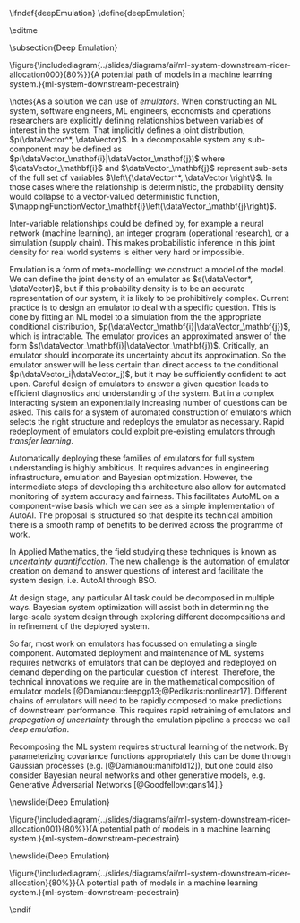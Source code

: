 \ifndef{deepEmulation}
\define{deepEmulation}

\editme

\subsection{Deep Emulation}

\figure{\includediagram{../slides/diagrams/ai/ml-system-downstream-rider-allocation000}{80%}}{A potential path of models in a machine learning system.}{ml-system-downstream-pedestrain}

\notes{As a solution we can use of *emulators*. When constructing an ML system, software engineers,
ML engineers, economists and operations researchers are
explicitly defining relationships between variables of interest in the
system. That implicitly defines a joint distribution, $p(\dataVector^*,
\dataVector)$. In a decomposable system any sub-component may be
defined as $p(\dataVector_\mathbf{i}|\dataVector_\mathbf{j})$ where
$\dataVector_\mathbf{i}$ and $\dataVector_\mathbf{j}$ represent sub-sets
of the full set of variables $\left\{\dataVector^*, \dataVector
\right\}$. In those cases where the relationship is deterministic, the
probability density would collapse to a vector-valued deterministic
function, $\mappingFunctionVector_\mathbf{i}\left(\dataVector_\mathbf{j}\right)$.

Inter-variable relationships could be defined by, for example a neural network
(machine learning), an integer program (operational research), or a
simulation (supply chain). This makes probabilistic inference in this joint
density for real world systems is either very hard or
impossible. 

Emulation is a form of meta-modelling: we construct a model of the
model. We can define the joint density of an emulator as
$s(\dataVector*, \dataVector)$, but if this probability density is to be
an accurate representation of our system, it is likely to be
prohibitively complex. Current practice is to design an emulator to
deal with a specific question. This is done by fitting an ML model to
a simulation from the the appropriate conditional distribution,
$p(\dataVector_\mathbf{i}|\dataVector_\mathbf{j})$, which is
intractable. The emulator provides an approximated answer of the form
$s(\dataVector_\mathbf{i}|\dataVector_\mathbf{j})$. Critically, an
emulator should incorporate its uncertainty about its
approximation. So the emulator answer will be less certain than direct
access to the conditional $p(\dataVector_i|\dataVector_j)$, but it may
be sufficiently confident to act upon. Careful design of emulators to
answer a given question leads to efficient diagnostics and
understanding of the system. But in a complex interacting system an
exponentially increasing number of questions can be asked. This calls
for a system of automated construction of emulators which selects the
right structure and redeploys
the emulator as necessary. Rapid redeployment of emulators could
exploit pre-existing emulators through *transfer learning*.

Automatically deploying these families of emulators for full system
understanding is highly ambitious. It requires advances in engineering
infrastructure, emulation and Bayesian optimization.  However, the
intermediate steps of developing this architecture also allow for
automated monitoring of system accuracy and fairness. This facilitates
AutoML on a component-wise basis which we can see as a simple
implementation of AutoAI. The proposal is structured so that despite
its technical ambition there is a smooth ramp of benefits to be
derived across the programme of work.

In Applied Mathematics, the field studying these techniques is known
as *uncertainty quantification*. The new challenge is the automation
of emulator creation on demand to answer questions of interest and
facilitate the system design, i.e. AutoAI through BSO.

At design stage, any particular AI task could be decomposed in
multiple ways. Bayesian system optimization will assist both in
determining the large-scale system design through exploring different
decompositions  and in refinement of the deployed system.

So far, most work on emulators has focussed on emulating a single
component. Automated deployment and maintenance of ML systems requires
networks of emulators that can be deployed and redeployed on demand
depending on the particular question of interest. Therefore, the
technical innovations we require are in the mathematical composition
of emulator models
[@Damianou:deepgp13;@Pedikaris:nonlinear17]. Different chains of
emulators will need to be rapidly composed to make predictions of
downstream performance. This requires rapid retraining of emulators
and *propagation of uncertainty* through the emulation pipeline a
process we call *deep emulation*.

<!--Our main approach for this will be automated learning of the structure
of deep probabilistic models, such as deep Gaussian processes
[@Damianou:deepgp13]. The proposer is an international expert in this
domain.--> Recomposing the ML system requires structural learning of the network. By parameterizing covariance functions appropriately this can be done through Gaussian processes (e.g. [@Damianou:manifold12]), but one could also consider Bayesian neural networks and other generative models, e.g. Generative Adversarial Networks [@Goodfellow:gans14].}

<!-- This structural learning allows us to associate data with the relevant -->
<!-- layer of the model, rather than merely on the leaf nodes of the output -->
<!-- model. When deploying the deep Gaussian process as an emulator, this -->
<!-- allows for the possibility of learning the structure of the different -->
<!-- component parts of the underlying system. This should aid the user in -->
<!-- determining the ideal system decomposition. -->


\newslide{Deep Emulation}

\figure{\includediagram{../slides/diagrams/ai/ml-system-downstream-rider-allocation001}{80%}}{A potential path of models in a machine learning system.}{ml-system-downstream-pedestrain}

\newslide{Deep Emulation}

\figure{\includediagram{../slides/diagrams/ai/ml-system-downstream-rider-allocation}{80%}}{A potential path of models in a machine learning system.}{ml-system-downstream-pedestrain}

\endif
